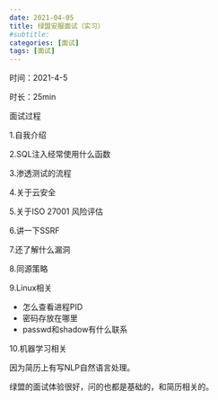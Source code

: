 ```yaml
---
date: 2021-04-05
title: 绿盟安服面试（实习）
#subtitle: 
categories: [面试]
tags: [面试]
---
```


时间：2021-4-5

时长：25min

面试过程

1.自我介绍

2.SQL注入经常使用什么函数

3.渗透测试的流程

4.关于云安全

5.关于ISO 27001 风险评估

6.讲一下SSRF

7.还了解什么漏洞

8.同源策略

9.Linux相关

* 怎么查看进程PID
* 密码存放在哪里
* passwd和shadow有什么联系

10.机器学习相关

因为简历上有写NLP自然语言处理。

绿盟的面试体验很好，问的也都是基础的，和简历相关的。

